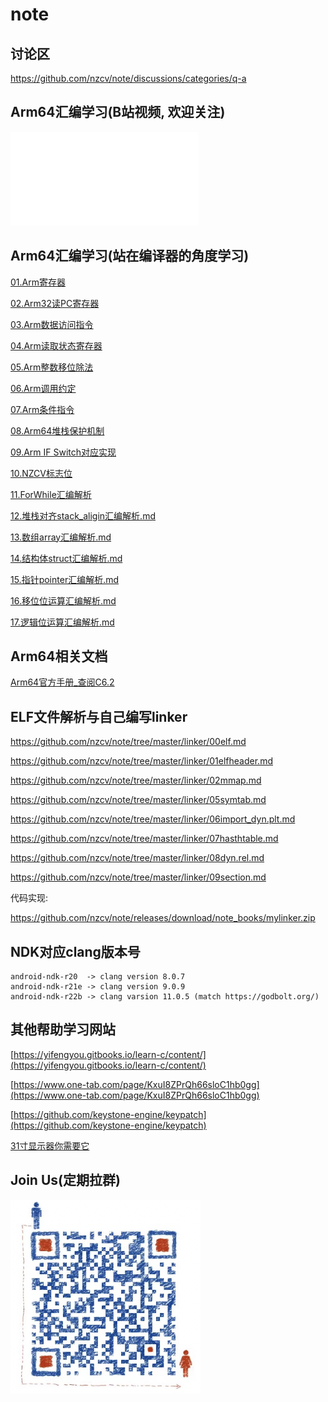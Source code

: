# note

## 讨论区

https://github.com/nzcv/note/discussions/categories/q-a

## Arm64汇编学习(B站视频, 欢迎关注)

<iframe src="//player.bilibili.com/player.html?isOutside=true&aid=113265988408477&bvid=BV1Gg1mYrEyZ&cid=26195266389&p=1" scrolling="no" border="0" frameborder="no" framespacing="0" allowfullscreen="true"></iframe>

## Arm64汇编学习(站在编译器的角度学习)

[01.Arm寄存器](https://github.com/nzcv/note/tree/master/arm/01register.md)

[02.Arm32读PC寄存器](https://github.com/nzcv/note/tree/master/arm/02read_pc.md)

[03.Arm数据访问指令](https://github.com/nzcv/note/tree/master/arm/03data_processing.md)

[04.Arm读取状态寄存器](https://github.com/nzcv/note/tree/master/arm/04msr_mrs.md)

[05.Arm整数移位除法](https://github.com/nzcv/note/tree/master/arm/05div.md)

[06.Arm调用约定](https://github.com/nzcv/note/tree/master/arm/06args.md)

[07.Arm条件指令](https://github.com/nzcv/note/tree/master/arm/07condition.md)

[08.Arm64堆栈保护机制](https://github.com/nzcv/note/tree/master/arm/08canary.md)

[09.Arm IF Switch对应实现](https://github.com/nzcv/note/tree/master/arm/09if_switch.md)

[10.NZCV标志位](https://github.com/nzcv/note/tree/master/arm/10nzcv.md)

[11.ForWhile汇编解析](https://github.com/nzcv/note/tree/master/arm/11for_while.md)

[12.堆栈对齐stack_aligin汇编解析.md](https://github.com/nzcv/note/tree/master/arm/12stack_aligin.md)

[13.数组array汇编解析.md](https://github.com/nzcv/note/tree/master/arm/13array.md)

[14.结构体struct汇编解析.md](https://github.com/nzcv/note/tree/master/arm/14struct.md)

[15.指针pointer汇编解析.md](https://github.com/nzcv/note/tree/master/arm/15pointer.md)

[16.移位位运算汇编解析.md](https://github.com/nzcv/note/tree/master/arm/16bit_operand.md)

[17.逻辑位运算汇编解析.md](https://github.com/nzcv/note/tree/master/arm/17logic_operand.md)

## Arm64相关文档

[Arm64官方手册_查阅C6.2](https://github.com/nzcv/note/releases/download/note_books/DDI0487G_a_armv8_arm.pdf)

## ELF文件解析与自己编写linker

https://github.com/nzcv/note/tree/master/linker/00elf.md

https://github.com/nzcv/note/tree/master/linker/01elfheader.md 

https://github.com/nzcv/note/tree/master/linker/02mmap.md

https://github.com/nzcv/note/tree/master/linker/05symtab.md

https://github.com/nzcv/note/tree/master/linker/06import_dyn.plt.md

https://github.com/nzcv/note/tree/master/linker/07hasthtable.md

https://github.com/nzcv/note/tree/master/linker/08dyn.rel.md

https://github.com/nzcv/note/tree/master/linker/09section.md

代码实现:

https://github.com/nzcv/note/releases/download/note_books/mylinker.zip

## NDK对应clang版本号

```shell
android-ndk-r20  -> clang version 8.0.7
android-ndk-r21e -> clang version 9.0.9
android-ndk-r22b -> clang varsion 11.0.5 (match https://godbolt.org/)
```

## 其他帮助学习网站

[https://yifengyou.gitbooks.io/learn-c/content/](https://yifengyou.gitbooks.io/learn-c/content/)

[https://www.one-tab.com/page/KxuI8ZPrQh66sloC1hb0gg](https://www.one-tab.com/page/KxuI8ZPrQh66sloC1hb0gg)

[https://github.com/keystone-engine/keypatch](https://github.com/keystone-engine/keypatch)

[31寸显示器你需要它](https://rectangleapp.com/)

## Join Us(定期拉群)

![](./wx_dijiaskal.png)



